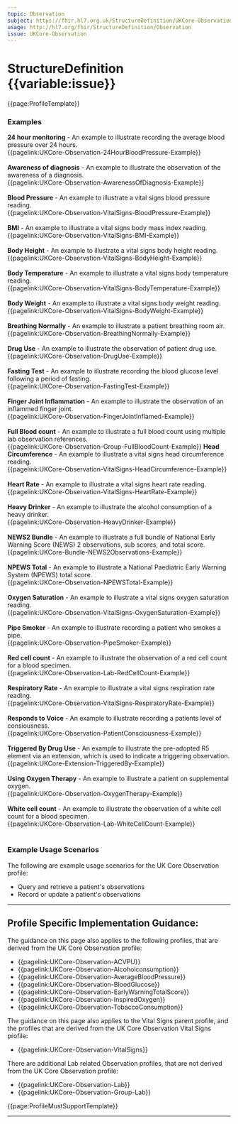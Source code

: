 ```yaml
---
topic: Observation
subject: https://fhir.hl7.org.uk/StructureDefinition/UKCore-Observation
usage: http://hl7.org/fhir/StructureDefinition/Observation
issue: UKCore-Observation
---
```


# StructureDefinition {{variable:issue}}

<nocheck>
{{page:ProfileTemplate}}

<div id="Examples" class="tabcontent">
  <h3>Examples</h3>
<b>24 hour monitoring</b> - An example to illustrate recording the average blood pressure over 24 hours.<br/>
{{pagelink:UKCore-Observation-24HourBloodPressure-Example}}<br><br>
  <b>Awareness of diagnosis</b> - An example to illustrate the observation of the awareness of a diagnosis.<br/>
{{pagelink:UKCore-Observation-AwarenessOfDiagnosis-Example}}<br><br>
<b>Blood Pressure</b> - An example to illustrate a vital signs blood pressure reading.<br/>
{{pagelink:UKCore-Observation-VitalSigns-BloodPressure-Example}}<br><br>
<b>BMI</b> - An example to illustrate a vital signs body mass index reading.<br/>
{{pagelink:UKCore-Observation-VitalSigns-BMI-Example}}<br><br>
<b>Body Height</b> - An example to illustrate a vital signs body height reading.<br/>
{{pagelink:UKCore-Observation-VitalSigns-BodyHeight-Example}}<br><br>
<b>Body Temperature</b> - An example to illustrate a vital signs body temperature reading.<br/>
{{pagelink:UKCore-Observation-VitalSigns-BodyTemperature-Example}}<br><br>
<b>Body Weight</b> - An example to illustrate a vital signs body weight reading.<br/>
{{pagelink:UKCore-Observation-VitalSigns-BodyWeight-Example}}<br><br>
<b>Breathing Normally</b> - An example to illustrate a patient breathing room air.<br/>
{{pagelink:UKCore-Observation-BreathingNormally-Example}}<br><br>
  <b>Drug Use</b> - An example to illustrate the observation of patient drug use.<br/>
{{pagelink:UKCore-Observation-DrugUse-Example}}<br><br>
<b>Fasting Test</b> - An example to illustrate recording the blood glucose level following a period of fasting.<br/>
{{pagelink:UKCore-Observation-FastingTest-Example}}<br><br>
<b>Finger Joint Inflammation</b> - An example to illustrate the observation of an inflammed finger joint.<br/>
{{pagelink:UKCore-Observation-FingerJointInflamed-Example}}<br><br>
<b>Full Blood count</b> - An example to illustrate a full blood count using multiple lab observation references.<br/>
{{pagelink:UKCore-Observation-Group-FullBloodCount-Example}}
<b>Head Circumference</b> - An example to illustrate a vital signs head circumference reading.<br/>
{{pagelink:UKCore-Observation-VitalSigns-HeadCircumference-Example}}<br><br>
<b>Heart Rate</b> - An example to illustrate a vital signs heart rate reading.<br/>
{{pagelink:UKCore-Observation-VitalSigns-HeartRate-Example}}<br><br>
<b>Heavy Drinker</b> - An example to illustrate the alcohol consumption of a heavy drinker.<br/>
{{pagelink:UKCore-Observation-HeavyDrinker-Example}}<br><br>
<b>NEWS2 Bundle</b> - An example to illustrate a full bundle of National Early Warning Score (NEWS) 2 observations, sub scores, and total score.<br/>
{{pagelink:UKCore-Bundle-NEWS2Observations-Example}}<br><br>
<b>NPEWS Total</b> - An example to illustrate a National Paediatric Early Warning System (NPEWS) total score.<br/>
{{pagelink:UKCore-Observation-NPEWSTotal-Example}}<br><br>
<b>Oxygen Saturation</b> - An example to illustrate a vital signs oxygen saturation reading.<br/>
{{pagelink:UKCore-Observation-VitalSigns-OxygenSaturation-Example}}<br><br>
<b>Pipe Smoker</b> - An example to illustrate recording a patient who smokes a pipe.<br/>
{{pagelink:UKCore-Observation-PipeSmoker-Example}}<br><br>
<b>Red cell count</b> - An example to illustrate the observation of a red cell count for a blood specimen.<br/>
{{pagelink:UKCore-Observation-Lab-RedCellCount-Example}}<br><br>
<b>Respiratory Rate</b> - An example to illustrate a vital signs respiration rate reading.<br/>
{{pagelink:UKCore-Observation-VitalSigns-RespiratoryRate-Example}}<br><br>
<b>Responds to Voice</b> - An example to illustrate recording a patients level of consiousness.<br/>
{{pagelink:UKCore-Observation-PatientConsciousness-Example}}<br><br>
  <b>Triggered By Drug Use</b> - An example to illustrate the pre-adopted R5 element via an extension, which is used to indicate a triggering observation.<br>
  {{pagelink:UKCore-Extension-TriggeredBy-Example}}<br><br>
<b>Using Oxygen Therapy</b> - An example to illustrate a patient on supplemental oxygen.<br/>
{{pagelink:UKCore-Observation-OxygenTherapy-Example}}<br><br>
<b>White cell count</b> - An example to illustrate the observation of a white cell count for a blood specimen.<br/>
{{pagelink:UKCore-Observation-Lab-WhiteCellCount-Example}}<br><br>
</div>
</nocheck>

<div id="ProfileGuidance">

### Example Usage Scenarios ###
The following are example usage scenarios for the UK Core Observation profile:

- Query and retrieve a patient's observations
- Record or update a patient's observations

<hr class="thickline">

## Profile Specific Implementation Guidance: ##

The guidance on this page also applies to the following profiles, that are derived from the UK Core Observation profile:
- {{pagelink:UKCore-Observation-ACVPU}}
- {{pagelink:UKCore-Observation-Alcoholconsumption}}
- {{pagelink:UKCore-Observation-AverageBloodPressure}}
- {{pagelink:UKCore-Observation-BloodGlucose}}
- {{pagelink:UKCore-Observation-EarlyWarningTotalScore}}
- {{pagelink:UKCore-Observation-InspiredOxygen}}
- {{pagelink:UKCore-Observation-TobaccoConsumption}}

The guidance on this page also applies to the Vital Signs parent profile, and the profiles that are derived from the UK Core Observation Vital Signs profile:
- {{pagelink:UKCore-Observation-VitalSigns}}

There are additional Lab related Observation profiles, that are not derived from the UK Core Observation profile:
- {{pagelink:UKCore-Observation-Lab}}
- {{pagelink:UKCore-Observation-Group-Lab}}

{{page:ProfileMustSupportTemplate}}

</div>

---
